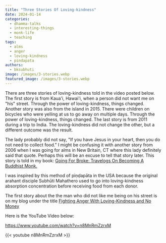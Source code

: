 ```yaml
---
title: "Three Stories Of Loving-kindness"
date: 2024-01-14
categories: 
  - dhamma-talks
  - interesting-things
  - monk-life
  - teaching
tags: 
  - alms
  - anger
  - loving-kindness
  - pindapata
authors: 
  - bksubhuti
image: /images/3-stories.webp
featured_image: /images/3-stories.webp
---
```


There are three stories of loving-kindness told in the video posted below. The first story is from Kaua'i, Hawai'i, when a person did not want me on "his" street. Through the power of loving-kindness, things changed. Another story was also from the island in 2015. There were children on bicycles who were yelling at us to go away on multiple days. Through the power of loving-kindness, things changed. The last story is from 2011 during a trip to India. The loving-kindness did not change the other, but a different outcome was the result.

The lady probably did not say, "If you have Jesus in your heart, then you do not need to collect food." I might be confusing it with another story from 2006 when I was going for alms in New Britain, CT where this lady definitely said that quote. Perhaps this will be an excuse to tell that story later. This story is told in my book: [Going For Broke: Travelogs On Becoming A Buddhist Monk.](https://americanmonk.org/book-going-for-broke/)

I was inspired by this method of piṇḍapāta in the USA because the original arahant disciple Subhūti Mahathero used to go into loving-kindness absorption concentration before receiving food from each donor.

The first story about the the man who did not like me being on his street is on my blog under the title [Fighting Anger With Loving-Kindness and No Money](https://americanmonk.org/fighting-anger-with-loving-kindness/)

Here is the YouTube Video below:

https://www.youtube.com/watch?v=n8MnRmZzrxM

{{< youtube n8MnRmZzrxM >}}